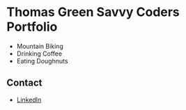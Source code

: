 # Thomas Green Savvy Coders Portfolio
* Mountain Biking
* Drinking Coffee
* Eating Doughnuts

## Contact 

* [LinkedIn](https://www.linkedin.com/in/thomas-green-09768a76/)


